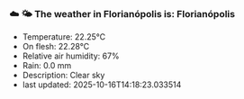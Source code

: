 ### ☁️ 🌤️  The weather in Florianópolis is: Florianópolis

- Temperature: 22.25°C
- On flesh: 22.28°C
- Relative air humidity: 67%
- Rain: 0.0 mm
- Description: Clear sky
- last updated: 2025-10-16T14:18:23.033514
